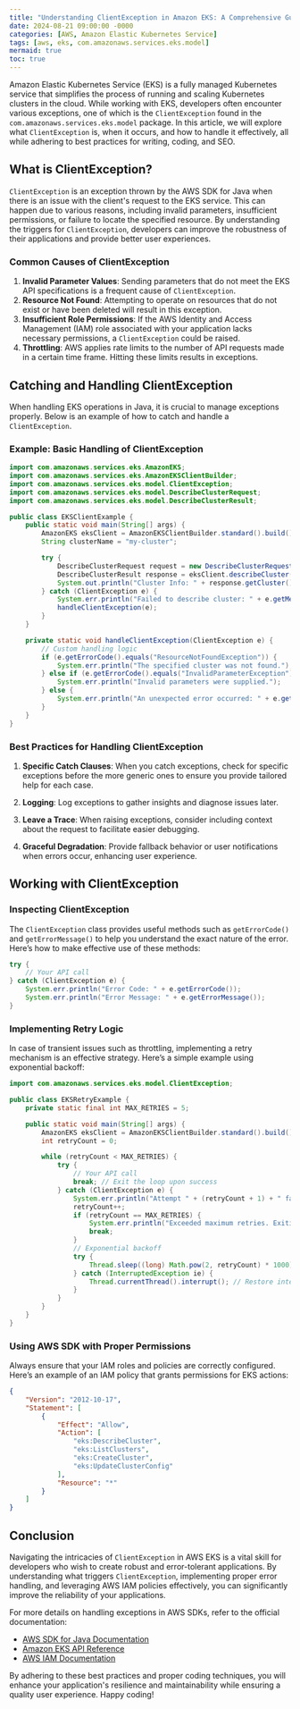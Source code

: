 ```yaml
---
title: "Understanding ClientException in Amazon EKS: A Comprehensive Guide"
date: 2024-08-21 09:00:00 -0000
categories: [AWS, Amazon Elastic Kubernetes Service]
tags: [aws, eks, com.amazonaws.services.eks.model]
mermaid: true
toc: true
---
```



Amazon Elastic Kubernetes Service (EKS) is a fully managed Kubernetes service that simplifies the process of running and scaling Kubernetes clusters in the cloud. While working with EKS, developers often encounter various exceptions, one of which is the `ClientException` found in the `com.amazonaws.services.eks.model` package. In this article, we will explore what `ClientException` is, when it occurs, and how to handle it effectively, all while adhering to best practices for writing, coding, and SEO.

## What is ClientException?

`ClientException` is an exception thrown by the AWS SDK for Java when there is an issue with the client's request to the EKS service. This can happen due to various reasons, including invalid parameters, insufficient permissions, or failure to locate the specified resource. By understanding the triggers for `ClientException`, developers can improve the robustness of their applications and provide better user experiences.

### Common Causes of ClientException

1. **Invalid Parameter Values**: Sending parameters that do not meet the EKS API specifications is a frequent cause of `ClientException`.
2. **Resource Not Found**: Attempting to operate on resources that do not exist or have been deleted will result in this exception.
3. **Insufficient Role Permissions**: If the AWS Identity and Access Management (IAM) role associated with your application lacks necessary permissions, a `ClientException` could be raised.
4. **Throttling**: AWS applies rate limits to the number of API requests made in a certain time frame. Hitting these limits results in exceptions.

## Catching and Handling ClientException

When handling EKS operations in Java, it is crucial to manage exceptions properly. Below is an example of how to catch and handle a `ClientException`.

### Example: Basic Handling of ClientException

```java
import com.amazonaws.services.eks.AmazonEKS;
import com.amazonaws.services.eks.AmazonEKSClientBuilder;
import com.amazonaws.services.eks.model.ClientException;
import com.amazonaws.services.eks.model.DescribeClusterRequest;
import com.amazonaws.services.eks.model.DescribeClusterResult;

public class EKSClientExample {
    public static void main(String[] args) {
        AmazonEKS eksClient = AmazonEKSClientBuilder.standard().build();
        String clusterName = "my-cluster";

        try {
            DescribeClusterRequest request = new DescribeClusterRequest().withName(clusterName);
            DescribeClusterResult response = eksClient.describeCluster(request);
            System.out.println("Cluster Info: " + response.getCluster());
        } catch (ClientException e) {
            System.err.println("Failed to describe cluster: " + e.getMessage());
            handleClientException(e);
        }
    }

    private static void handleClientException(ClientException e) {
        // Custom handling logic
        if (e.getErrorCode().equals("ResourceNotFoundException")) {
            System.err.println("The specified cluster was not found.");
        } else if (e.getErrorCode().equals("InvalidParameterException")) {
            System.err.println("Invalid parameters were supplied.");
        } else {
            System.err.println("An unexpected error occurred: " + e.getMessage());
        }
    }
}
```

### Best Practices for Handling ClientException

1. **Specific Catch Clauses**: When you catch exceptions, check for specific exceptions before the more generic ones to ensure you provide tailored help for each case.
   
2. **Logging**: Log exceptions to gather insights and diagnose issues later.
   
3. **Leave a Trace**: When raising exceptions, consider including context about the request to facilitate easier debugging.

4. **Graceful Degradation**: Provide fallback behavior or user notifications when errors occur, enhancing user experience.

## Working with ClientException

### Inspecting ClientException

The `ClientException` class provides useful methods such as `getErrorCode()` and `getErrorMessage()` to help you understand the exact nature of the error. Here’s how to make effective use of these methods:

```java
try {
    // Your API call
} catch (ClientException e) {
    System.err.println("Error Code: " + e.getErrorCode());
    System.err.println("Error Message: " + e.getErrorMessage());
}
```

### Implementing Retry Logic

In case of transient issues such as throttling, implementing a retry mechanism is an effective strategy. Here’s a simple example using exponential backoff:

```java
import com.amazonaws.services.eks.model.ClientException;

public class EKSRetryExample {
    private static final int MAX_RETRIES = 5;

    public static void main(String[] args) {
        AmazonEKS eksClient = AmazonEKSClientBuilder.standard().build();
        int retryCount = 0;

        while (retryCount < MAX_RETRIES) {
            try {
                // Your API call
                break; // Exit the loop upon success
            } catch (ClientException e) {
                System.err.println("Attempt " + (retryCount + 1) + " failed: " + e.getMessage());
                retryCount++;
                if (retryCount == MAX_RETRIES) {
                    System.err.println("Exceeded maximum retries. Exiting.");
                    break;
                }
                // Exponential backoff
                try {
                    Thread.sleep((long) Math.pow(2, retryCount) * 1000);
                } catch (InterruptedException ie) {
                    Thread.currentThread().interrupt(); // Restore interrupted status
                }
            }
        }
    }
}
```

### Using AWS SDK with Proper Permissions

Always ensure that your IAM roles and policies are correctly configured. Here’s an example of an IAM policy that grants permissions for EKS actions:

```json
{
    "Version": "2012-10-17",
    "Statement": [
        {
            "Effect": "Allow",
            "Action": [
                "eks:DescribeCluster",
                "eks:ListClusters",
                "eks:CreateCluster",
                "eks:UpdateClusterConfig"
            ],
            "Resource": "*"
        }
    ]
}
```

## Conclusion

Navigating the intricacies of `ClientException` in AWS EKS is a vital skill for developers who wish to create robust and error-tolerant applications. By understanding what triggers `ClientException`, implementing proper error handling, and leveraging AWS IAM policies effectively, you can significantly improve the reliability of your applications.

For more details on handling exceptions in AWS SDKs, refer to the official documentation:

- [AWS SDK for Java Documentation](https://docs.aws.amazon.com/sdk-for-java/latest/developer-guide/home.html)
- [Amazon EKS API Reference](https://docs.aws.amazon.com/eks/latest/APIReference/Welcome.html)
- [AWS IAM Documentation](https://docs.aws.amazon.com/IAM/latest/UserGuide/introduction.html)

By adhering to these best practices and proper coding techniques, you will enhance your application's resilience and maintainability while ensuring a quality user experience. Happy coding!
